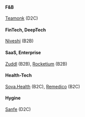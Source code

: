 
####  F&B

[Teamonk](https://teamonk.com/) (D2C)




#### FinTech, DeepTech

[Niveshi](http://niveshi.com/) (B2B)





#### SaaS, Enterprise

[Zuddl](https://www.zuddl.com/) (B2B),
[Rocketium](https://rocketium.com/) (B2B)




#### Health-Tech

[Sova.Health](https://www.sova.health/) (B2C), 
[Remedico](https://remedicohealth.com/) (B2C)


#### Hygine
[Sanfe](https://sanfe.in/) (D2C)

